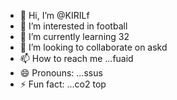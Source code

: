 - 👋 Hi, I’m @KIRILf
- 👀 I’m interested in football
- 🌱 I’m currently learning 32
- 💞️ I’m looking to collaborate on askd
- 📫 How to reach me ...fuaid
- 😄 Pronouns: ...ssus
- ⚡ Fun fact: ...co2 top

  

<!---
KIRILf/KIRILf is a ✨ special ✨ repository because its `README.md` (this file) appears on your GitHub profile.
You can click the Preview link to take a look at your changes.
--->
